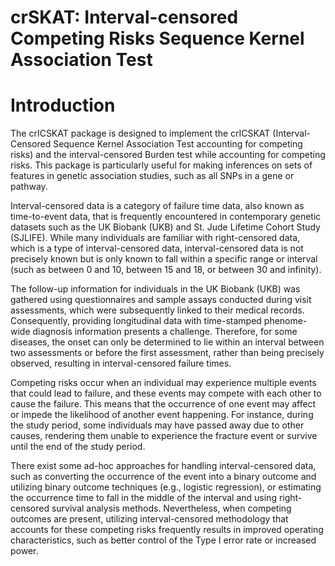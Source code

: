 crSKAT: Interval-censored Competing Risks Sequence Kernel Association
Test
================

<!-- README.md is generated from README.Rmd. Please edit that file -->

# Introduction

<!-- badges: start -->
<!-- badges: end -->

The crICSKAT package is designed to implement the crICSKAT
(Interval-Censored Sequence Kernel Association Test accounting for
competing risks) and the interval-censored Burden test while accounting
for competing risks. This package is particularly useful for making
inferences on sets of features in genetic association studies, such as
all SNPs in a gene or pathway.

Interval-censored data is a category of failure time data, also known as
time-to-event data, that is frequently encountered in contemporary
genetic datasets such as the UK Biobank (UKB) and St. Jude Lifetime
Cohort Study (SJLIFE). While many individuals are familiar with
right-censored data, which is a type of interval-censored data,
interval-censored data is not precisely known but is only known to fall
within a specific range or interval (such as between 0 and 10, between
15 and 18, or between 30 and infinity).

The follow-up information for individuals in the UK Biobank (UKB) was
gathered using questionnaires and sample assays conducted during visit
assessments, which were subsequently linked to their medical records.
Consequently, providing longitudinal data with time-stamped phenome-wide
diagnosis information presents a challenge. Therefore, for some
diseases, the onset can only be determined to lie within an interval
between two assessments or before the first assessment, rather than
being precisely observed, resulting in interval-censored failure times.

Competing risks occur when an individual may experience multiple events
that could lead to failure, and these events may compete with each other
to cause the failure. This means that the occurrence of one event may
affect or impede the likelihood of another event happening. For
instance, during the study period, some individuals may have passed away
due to other causes, rendering them unable to experience the fracture
event or survive until the end of the study period.

There exist some ad-hoc approaches for handling interval-censored data,
such as converting the occurrence of the event into a binary outcome and
utilizing binary outcome techniques (e.g., logistic regression), or
estimating the occurrence time to fall in the middle of the interval and
using right-censored survival analysis methods. Nevertheless, when
competing outcomes are present, utilizing interval-censored methodology
that accounts for these competing risks frequently results in improved
operating characteristics, such as better control of the Type I error
rate or increased power.

<!-- ## Installation -->
<!-- You can install the development version of crICSKAT from [GitHub](https://github.com/) with: -->
<!-- ``` r -->
<!-- # install.packages("devtools") -->
<!-- devtools::install_github("YJJimpp/crICSKAT") -->
<!-- ``` -->
<!-- ## Example -->
<!-- This is a basic example which shows you how to solve a common problem: -->
<!-- ```{r example} -->
<!-- library(crICSKAT) -->
<!-- ## basic example code -->
<!-- ``` -->
<!-- What is special about using `README.Rmd` instead of just `README.md`? You can include R chunks like so: -->
<!-- ```{r cars} -->
<!-- summary(cars) -->
<!-- ``` -->
<!-- You'll still need to render `README.Rmd` regularly, to keep `README.md` up-to-date. `devtools::build_readme()` is handy for this. You could also use GitHub Actions to re-render `README.Rmd` every time you push. An example workflow can be found here: <https://github.com/r-lib/actions/tree/v1/examples>. -->
<!-- You can also embed plots, for example: -->
<!-- ```{r pressure, echo = FALSE} -->
<!-- plot(pressure) -->
<!-- ``` -->
<!-- In that case, don't forget to commit and push the resulting figure files, so they display on GitHub and CRAN. -->
